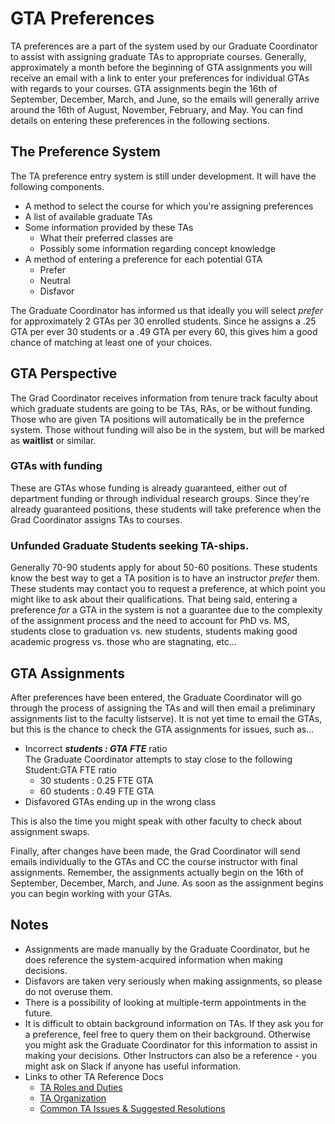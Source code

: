 # GTA Preferences

TA preferences are a part of the system used by our Graduate Coordinator to assist with assigning graduate TAs to appropriate courses.  Generally, approximately a month before the beginning of GTA assignments you will receive an email with a link to enter your preferences for individual GTAs with regards to your courses.  GTA assignments begin the 16th of September, December, March, and June, so the emails will generally arrive around the 16th of August, November, February, and May.  You can find details on entering these preferences in the following sections.

## The Preference System

The TA preference entry system is still under development. It will have the following components.

- A method to select the course for which you're assigning preferences
- A list of available graduate TAs
- Some information provided by these TAs
  - What their preferred classes are
  - Possibly some information regarding concept knowledge
- A method of entering a preference for each potential GTA
  - Prefer
  - Neutral
  - Disfavor

The Graduate Coordinator has informed us that ideally you will select *prefer* for approximately 2 GTAs per 30 enrolled students.  Since he assigns a .25 GTA per ever 30 students or a .49 GTA per every 60, this gives him a good chance of matching at least one of your choices.

## GTA Perspective

The Grad Coordinator receives information from tenure track faculty about which graduate students are going to be TAs, RAs, or be without funding.  Those who are given TA positions will automatically be in the prefernce system.  Those without funding will also be in the system, but will be marked as **waitlist** or similar.

### GTAs with funding

These are GTAs whose funding is already guaranteed, either out of department funding or through individual research groups.  Since they're already guaranteed positions, these students will take preference when the Grad Coordinator assigns TAs to courses.

### Unfunded Graduate Students seeking TA-ships.

Generally 70-90 students apply for about 50-60 positions.  These students know the best way to get a TA position is to have an instructor *prefer* them.  These students may contact you to request a preference, at which point you might like to ask about their qualifications.  That being said, entering a preference *for* a GTA in the system is not a guarantee due to the complexity of the assignment process and the need to account for PhD vs. MS, students close to graduation vs. new students, students making good academic progress vs. those who are stagnating, etc...

## GTA Assignments

After preferences have been entered, the Graduate Coordinator will go through the process of assigning the TAs and will then email a preliminary assignments list to the faculty listserve).  It is not yet time to email the GTAs, but this is the chance to check the GTA assignments for issues, such as...

- Incorrect **_students : GTA FTE_** ratio  
The Graduate Coordinator attempts to stay close to the following Student:GTA FTE ratio
  - 30 students : 0.25 FTE GTA
  - 60 students : 0.49 FTE GTA
- Disfavored GTAs ending up in the wrong class

This is also the time you might speak with other faculty to check about assignment swaps.

Finally, after changes have been made, the Grad Coordinator will send emails individually to the GTAs and CC the course instructor with final assignments.  Remember, the assignments actually begin on the 16th of September, December, March, and June.  As soon as the assignment begins you can begin working with your GTAs.

## Notes

- Assignments are made manually by the Graduate Coordinator, but he does reference the system-acquired information when making decisions.
- Disfavors are taken very seriously when making assignments, so please do not overuse them.
- There is a possibility of looking at multiple-term appointments in the future.
- It is difficult to obtain background information on TAs. If they ask you for a preference, feel free to query them on their background.  Otherwise you might ask the Graduate Coordinator for this information to assist in making your decisions.  Other Instructors can also be a reference - you might ask on Slack if anyone has useful information.
- Links to other TA Reference Docs
  - [TA Roles and Duties](TARolesDuties.html)
  - [TA Organization](TAOrganization.html)
  - [Common TA Issues & Suggested Resolutions](TAIssues.html)
